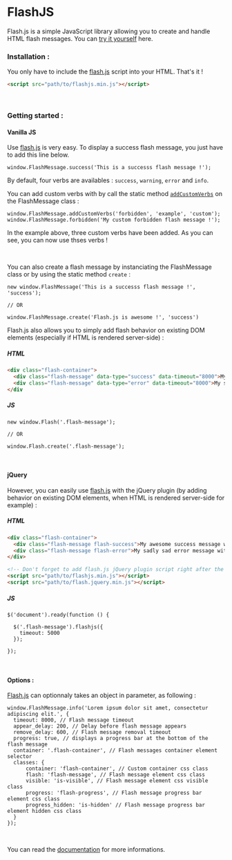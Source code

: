 # FlashJS
Flash.js is a simple JavaScript library allowing you to create and handle HTML flash messages.
You can [try it yourself](https://betaweb.github.io/flashjs/#examples) here.

### Installation :
You only have to include the [flash.js](https://betaweb.github.io/flashjs/) script into your HTML. That's it !

```HTML
<script src="path/to/flashjs.min.js"></script>

```
<br>

### Getting started :
#### Vanilla JS
Use [flash.js](https://betaweb.github.io/flashjs/) is very easy. To display a success flash message, you just have to add this line below.
```JS
window.FlashMessage.success('This is a successs flash message !');
```
By default, four verbs are availables : `success`, `warning`, `error` and `info`.

You can add custom verbs with by call the static method [`addCustomVerbs`](https://github.com/betaWeb/flashjs/blob/master/src/FlashMessage.js#L33) on the FlashMessage class :
```JS
window.FlashMessage.addCustomVerbs('forbidden', 'example', 'custom');
window.FlashMessage.forbidden('My custom forbidden flash message !');
```
In the example above, three custom verbs have been added. As you can see, you can now use thses verbs !

<br>

You can also create a flash message by instanciating the FlashMessage class or by using the static method `create` :

```JS
new window.FlashMessage('This is a successs flash message !', 'success');

// OR

window.FlashMessage.create('Flash.js is awesome !', 'success')
```

Flash.js also allows you to simply add flash behavior on existing DOM elements (especially if HTML is rendered server-side) :
##### HTML
```HTML
<div class="flash-container">
  <div class="flash-message" data-type="success" data-timeout="8000">My awesome success message !</div>
  <div class="flash-message" data-type="error" data-timeout="8000">My sadly sad error message !</div>
</div
```

##### JS
```JS
new window.Flash('.flash-message');

// OR

window.Flash.create('.flash-message');
```

<br>

#### jQuery
However, you can easily use [flash.js](https://betaweb.github.io/flashjs/) with the jQuery plugin (by adding behavior on existing DOM elements, when HTML is rendered server-side for example) :
##### HTML
```HTML
<div class="flash-container">
  <div class="flash-message flash-success">My awesome success message with the Flash.js jQuery plugin !</div>
  <div class="flash-message flash-error">My sadly sad error message with the Flash.js jQuery plugin !</div>
</div>

<!-- Don't forget to add flash.js jQuery plugin script right after the flash.js library ! -->
<script src="path/to/flashjs.min.js"></script>
<script src="path/to/flash.jquery.min.js"></script>
```

##### JS
```JS
$('document').ready(function () {

  $('.flash-message').flashjs({
    timeout: 5000
  });

});
```

<br>

#### Options :

[Flash.js](https://betaweb.github.io/flashjs/) can optionnaly takes an object in parameter, as following :
```JS
window.FlashMessage.info('Lorem ipsum dolor sit amet, consectetur adipiscing elit.', {
  timeout: 8000, // Flash message timeout
  appear_delay: 200, // Delay before flash message appears
  remove_delay: 600, // Flash message removal timeout
  progress: true, // displays a progress bar at the bottom of the flash message
  container: '.flash-container', // Flash messages container element selector
  classes: {
      container: 'flash-container', // Custom container css class
      flash: 'flash-message', // Flash message element css class
      visible: 'is-visible', // Flash message element css visible class
      progress: 'flash-progress', // Flash message progress bar element css class
      progress_hidden: 'is-hidden' // Flash message progress bar element hidden css class
  }
});
```

<br>

You can read the [documentation](https://betaweb.github.io/flashjs/) for more informations.